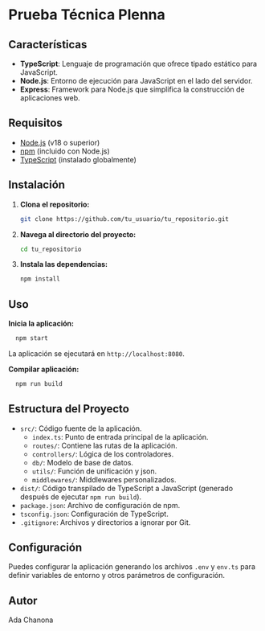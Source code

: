 
# Prueba Técnica Plenna

## Características

- **TypeScript**: Lenguaje de programación que ofrece tipado estático para JavaScript.
- **Node.js**: Entorno de ejecución para JavaScript en el lado del servidor.
- **Express**: Framework para Node.js que simplifica la construcción de aplicaciones web.

## Requisitos

- [Node.js](https://nodejs.org/) (v18 o superior)
- [npm](https://www.npmjs.com/) (incluido con Node.js)
- [TypeScript](https://www.typescriptlang.org/) (instalado globalmente)

## Instalación

1. **Clona el repositorio:**

   ```bash
   git clone https://github.com/tu_usuario/tu_repositorio.git
   ```

2. **Navega al directorio del proyecto:**

   ```bash
   cd tu_repositorio
   ```

3. **Instala las dependencias:**

   ```bash
   npm install
   ```

## Uso
**Inicia la aplicación:**
```bash
  npm start
```
La aplicación se ejecutará en `http://localhost:8080`.

**Compilar aplicación:**
```bash
  npm run build
```

## Estructura del Proyecto
- `src/`: Código fuente de la aplicación.
  - `index.ts`: Punto de entrada principal de la aplicación.
  - `routes/`: Contiene las rutas de la aplicación.
  - `controllers/`: Lógica de los controladores.
  - `db/`: Modelo de base de datos.
  - `utils/`: Función de unificación y json.
  - `middlewares/`: Middlewares personalizados.
- `dist/`: Código transpilado de TypeScript a JavaScript (generado después de ejecutar `npm run build`).
- `package.json`: Archivo de configuración de npm.
- `tsconfig.json`: Configuración de TypeScript.
- `.gitignore`: Archivos y directorios a ignorar por Git.

## Configuración
Puedes configurar la aplicación generando los archivos `.env` y `env.ts` para definir variables de entorno y otros parámetros de configuración.

## Autor
Ada Chanona
